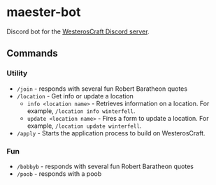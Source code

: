 # maester-bot

Discord bot for the [WesterosCraft Discord server](https://discord.com/invite/pBS5TH4).

## Commands

### Utility

- `/join` - responds with several fun Robert Baratheon quotes
- `/location` - Get info or update a location
  - `info <location name>` - Retrieves information on a location. For example, `/location info winterfell`.
  - `update <location name>` - Fires a form to update a location. For example, `/location update winterfell`.
- `/apply` - Starts the application process to build on WesterosCraft.

### Fun

- `/bobbyb` - responds with several fun Robert Baratheon quotes
- `/poob` - responds with a poob
